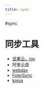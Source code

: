 ```yaml
---
title: sync
---
```


#sync 

# 同步工具

- [坚果云，jgy](../personal/nutstore.md)
- 阿里云盘
- [webdav](webdav.md)
- [FolerSync](FolerSync.md)
- [kopia](kopia.md)